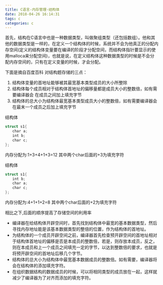 ```yaml
---
title: C语言-内存管理-结构体
date: 2018-04-26 16:14:31
tags: c
categories: c
---
```


首先，结构在C语言中也是一种数据类型，叫做聚组类型（还包括数组）。他和其他的数据类型是一样的，在定义一个结构体的时候，系统并不会为他真正的分配内存空间(定义的结构体变量要在编译的阶段才分配空间，而结构体指针要显示的使用malloca来分配空间)，也就是说，在定义结构体这种数据类型的时候是不会分配内存空间的，只有在定义变量的时候，才会分配。

下面是摘自百度百科 对结构题存储的三点：
1. 结构体变量的首地址能够被其最宽基本类型成员的大小所整除
2. 结构体每个成员相对于结构体首地址的偏移量都是成员大小的整数倍，如有需要编译器会  在成员之间加上填充字节
3. 结构体的总大小为结构体最宽基本类型成员大小的整数倍，如有需要编译器会在最末一个成员之后加上填充字节
<!-- more -->

结构体
```c
struct s1{
　　char a;
　　int b;
　　char c;
};
```
内存分配为:1+3+4+1+3=12
其中两个char后面的+3为填充字符

结构体
```c
struct s1{
　　int b;
　　char a;
　　char c;
};
```
内存分配为:4+1+1+2=8
其中两个char后面的+2为填充字符

相比之下,后面的顺序提高了存储空间的利用率

- 编译器在给结构体开辟空间时，首先找到结构体中最宽的基本数据类型，然后寻找内存地址能是该基本数据类型的整倍的位置，作为结构体的首地址。
- 为结构体的一个成员开辟空间之前，编译器首先检查预开辟空间的首地址相对于结构体首地址的偏移是否是本成员的整数倍，若是，则存放本成员，反之，则在本成员和上一个成员之间填充一定的字节，以达到整数倍的要求，也就是将预开辟空间的首地址后移几个字节。
- 结构体的总大小为结构体中最宽基本数据成员的整数倍。如有需要，编译器将会在结构体的添加填充字符。
- 在组织数据结构的数据成员的时候，可以将相同类型的成员放在一起，这样就减少了编译器为了对齐而添加的填充字符。
